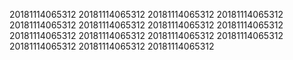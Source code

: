 20181114065312
20181114065312
20181114065312
20181114065312
20181114065312
20181114065312
20181114065312
20181114065312
20181114065312
20181114065312
20181114065312
20181114065312
20181114065312
20181114065312
20181114065312
